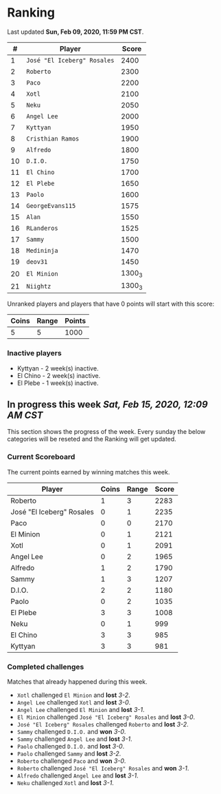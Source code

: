 # Ranking

Last updated **Sun, Feb 09, 2020, 11:59 PM CST**.

|#|Player|Score|
|-|------|-----|
|1|`José "El Iceberg" Rosales`|2400|
|2|`Roberto`|2300|
|3|`Paco`|2200|
|4|`Xotl`|2100|
|5|`Neku`|2050|
|6|`Angel Lee`|2000|
|7|`Kyttyan`|1950|
|8|`Cristhian Ramos`|1900|
|9|`Alfredo`|1800|
|10|`D.I.O.`|1750|
|11|`El Chino`|1700|
|12|`El Plebe`|1650|
|13|`Paolo`|1600|
|14|`GeorgeEvans115`|1575|
|15|`Alan`|1550|
|16|`RLanderos`|1525|
|17|`Sammy`|1500|
|18|`Medininja`|1470|
|19|`deov31`|1450|
|20|`El Minion`|1300<sub>3</sub>|
|21|`Niightz`|1300<sub>3</sub>|

Unranked players and players that have 0 points will start with this score:

|Coins|Range|Points|
|-----|-----|------|
|5|5|1000|

### Inactive players
* Kyttyan - 2 week(s) inactive.
* El Chino - 2 week(s) inactive.
* El Plebe - 1 week(s) inactive.

## In progress this week *Sat, Feb 15, 2020, 12:09 AM CST*
This section shows the progress of the week. Every sunday the below categories will be reseted and the Ranking will get updated.

### Current Scoreboard
The current points earned by winning matches this week.

|Player|Coins|Range|Score|
|------|-----|-----|-----|
|Roberto|1|3|2283|
|José "El Iceberg" Rosales|0|1|2235|
|Paco|0|0|2170|
|El Minion|0|1|2121|
|Xotl|0|1|2091|
|Angel Lee|0|2|1965|
|Alfredo|1|2|1790|
|Sammy|1|3|1207|
|D.I.O.|2|2|1180|
|Paolo|0|2|1035|
|El Plebe|3|3|1008|
|Neku|0|1|999|
|El Chino|3|3|985|
|Kyttyan|3|3|981|

### Completed challenges
Matches that already happened during this week.

* `Xotl` challenged `El Minion` and **lost** *3-2*.
* `Angel Lee` challenged `Xotl` and **lost** *3-0*.
* `Angel Lee` challenged `El Minion` and **lost** *3-1*.
* `El Minion` challenged `José "El Iceberg" Rosales` and **lost** *3-0*.
* `José "El Iceberg" Rosales` challenged `Roberto` and **lost** *3-2*.
* `Sammy` challenged `D.I.O.` and **won** *3-0*.
* `Sammy` challenged `Angel Lee` and **lost** *3-1*.
* `Paolo` challenged `D.I.O.` and **lost** *3-0*.
* `Paolo` challenged `Sammy` and **lost** *3-2*.
* `Roberto` challenged `Paco` and **won** *3-0*.
* `Roberto` challenged `José "El Iceberg" Rosales` and **won** *3-1*.
* `Alfredo` challenged `Angel Lee` and **lost** *3-1*.
* `Neku` challenged `Xotl` and **lost** *3-1*.
